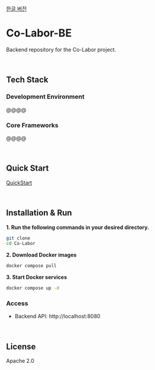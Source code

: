 [한글 버전](https://github.com/Co-Labor-Project/Co-Labor-BE/blob/main/README.md)

# Co-Labor-BE
Backend repository for the Co-Labor project.

<br/>

## Tech Stack
### Development Environment
@@@@

### Core Frameworks
@@@@

<br/>

## Quick Start
[QuickStart](https://github.com/Co-Labor-Project/deploy/blob/main/README.md)

<br/>


## Installation & Run

**1. Run the following commands in your desired directory.**  
```bash
git clone  
cd Co-Labor  
```

**2. Download Docker images**
```bash
docker compose pull  
```

**3. Start Docker services**
```bash
docker compose up -d  
```

### Access
- Backend API: http://localhost:8080

<br/>

## License
Apache 2.0
